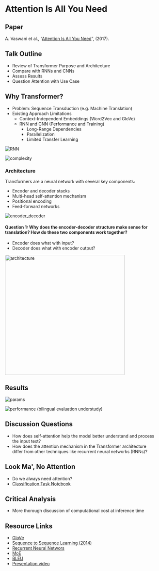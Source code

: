 # Attention Is All You Need

## Paper
A. Vaswani et al., “[Attention Is All You Need](https://arxiv.org/abs/1706.03762)”, (2017).

## Talk Outline
- Review of Transformer Purpose and Architecture
- Compare with RNNs and CNNs
- Assess Results
- Question Attention with Use Case

## Why Transformer?
- Problem: Sequence Transduction (e.g. Machine Translation)
- Existing Approach Limitations
  - Context-Independent Embeddings (Word2Vec and GloVe)
  - RNN and CNN (Performance and Training)
    - Long-Range Dependencies
    - Parallelization
    - Limited Transfer Learning

![RNN](https://user-images.githubusercontent.com/89158603/226617472-66e77c79-bbcf-4b3e-b0cd-522106c11fc5.png)

![complexity](https://user-images.githubusercontent.com/89158603/226613881-f4542702-38ae-49ec-8bce-7eb4d804ccb0.png)

### Architecture

Transformers are a neural network with several key components:
- Encoder and decoder stacks
- Multi-head self-attention mechanism
- Positional encoding
- Feed-forward networks

![encoder_decoder](https://user-images.githubusercontent.com/89158603/226618259-bf38f44d-e723-49a3-b978-d4a3c8fe2ad3.png)

#### Question 1: Why does the encoder-decoder structure make sense for translation? How do these two components work together?
- Encoder does what with input?
- Decoder does what with encoder output?


<img width="394" alt="architecture" src="https://user-images.githubusercontent.com/89158603/226613542-85068176-a82f-4f5a-9458-cf438f00dc15.png">

## Results

![params](https://user-images.githubusercontent.com/89158603/226614603-7c6fb4a5-067c-4edd-ad5f-d979ad42f7a4.png)

![performance](https://user-images.githubusercontent.com/89158603/226613498-b3b7177d-1516-434f-8051-026bb973aa67.png)
(bilingual evaluation understudy)

## Discussion Questions
- How does self-attention help the model better understand and process the input text?
- How does the attention mechanism in the Transformer architecture differ from other techniques like recurrent neural networks (RNNs)?

## Look Ma', No Attention
- Do we always need attention?
- [Classification Task Notebook](classification_task.ipynb)

## Critical Analysis
- More thorough discussion of computational cost at inference time

## Resource Links
- [GloVe](https://nlp.stanford.edu/projects/glove/)
- [Sequence to Sequence Learning (2014)](https://arxiv.org/abs/1409.3215)
- [Recurrent Neural Networs](https://en.wikipedia.org/wiki/Recurrent_neural_network)
- [MoE](https://arxiv.org/abs/1701.06538)
- [BLEU](https://en.wikipedia.org/wiki/BLEU)
- [Presentation video](https://learning.oreilly.com/videos/natural-language-processing/0636920373605/0636920373605-video329383/)

